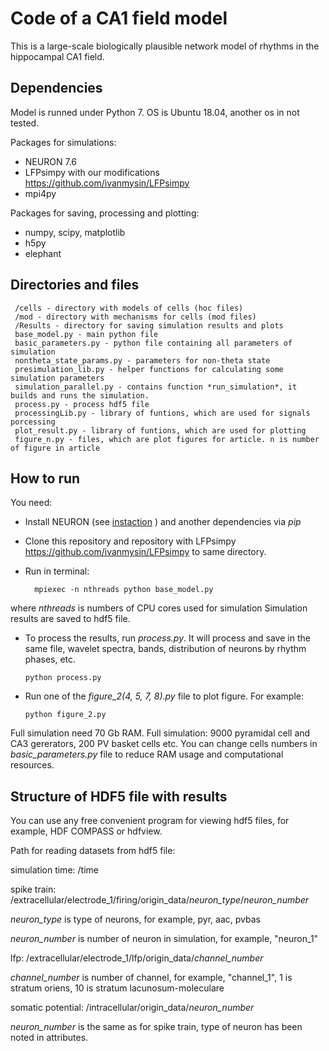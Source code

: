 Code of a CA1 field model
=========================

This is a large-scale biologically plausible network model of rhythms in the hippocampal CA1 field.

Dependencies
-----------------------------------
Model is runned under Python 7. OS is Ubuntu 18.04, another os in not tested.

Packages for simulations:
* NEURON 7.6
* LFPsimpy with our modifications <https://github.com/ivanmysin/LFPsimpy>
* mpi4py

Packages for saving, processing and plotting:
* numpy, scipy, matplotlib
* h5py
* elephant


Directories and files
-----------------------------------
     /cells - directory with models of cells (hoc files)
     /mod - directory with mechanisms for cells (mod files)
     /Results - directory for saving simulation results and plots
     base_model.py - main python file
     basic_parameters.py - python file containing all parameters of simulation
     nontheta_state_params.py - parameters for non-theta state
     presimulation_lib.py - helper functions for calculating some simulation parameters
     simulation_parallel.py - contains function *run_simulation*, it builds and runs the simulation.
     process.py - process hdf5 file
     processingLib.py - library of funtions, which are used for signals porcessing
     plot_result.py - library of funtions, which are used for plotting
     figure_n.py - files, which are plot figures for article. n is number of figure in article
     

How to run
-----------------------------------
You need:
* Install NEURON (see [instaction](https://www.neuron.yale.edu/neuron/download/compile_linux) )
  and another dependencies via *pip*
* Clone this repository and repository with LFPsimpy <https://github.com/ivanmysin/LFPsimpy> to same directory.
* Run in terminal:
  
        mpiexec -n nthreads python base_model.py
  
where *nthreads* is numbers of CPU cores used for simulation
Simulation results are saved to hdf5 file.
* To process the results, run *process.py*.  It will process and save
in the same file, wavelet spectra, bands, distribution of neurons by rhythm phases, etc.
  
      python process.py

* Run one of the *figure_2(4, 5, 7, 8).py* file to plot figure. For example:

      python figure_2.py

Full simulation need 70 Gb RAM.
Full simulation: 9000 pyramidal cell and CA3 gererators, 200 PV basket cells etc.
You can change cells numbers in *basic_parameters.py* file to reduce RAM usage and computational resources. 

Structure of HDF5 file with results
-----------------------------------
You can use any free convenient program for viewing hdf5 files,
for example, HDF COMPASS or hdfview.

Path for reading datasets from hdf5 file:

simulation time: /time

spike train: /extracellular/electrode_1/firing/origin_data/*neuron_type*/*neuron_number*

*neuron_type* is type of neurons, for example, pyr, aac, pvbas

*neuron_number* is number of neuron in simulation, for example, "neuron_1"

lfp: /extracellular/electrode_1/lfp/origin_data/*channel_number*

*channel_number* is number of channel, for example, "channel_1", 1 is stratum oriens, 10 is stratum lacunosum-moleculare

somatic potential: /intracellular/origin_data/*neuron_number*

*neuron_number* is the same as for spike train, type of neuron has been noted in attributes.